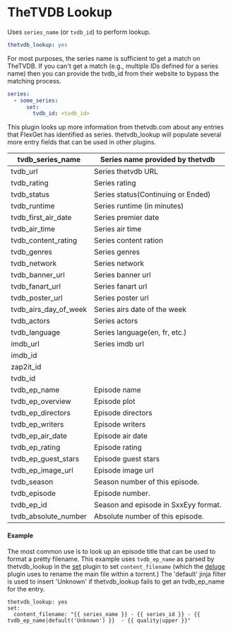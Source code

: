 # TheTVDB Lookup

Uses `series_name` (or `tvdb_id`) to perform lookup.

```yaml
thetvdb_lookup: yes
```

For most purposes, the series name is sufficient to get a match on TheTVDB. If you can't get a match (e.g., multiple IDs defined for a series name) then you can provide the tvdb_id from their website to bypass the matching process.

```yaml
series:
  - some_series:
      set:
        tvdb_id: <tvdb_id>
```

This plugin looks up more information from thetvdb.com about any entries that FlexGet has identified as series. thetvdb_lookup will populate several more entry fields that can be used in other plugins.


| tvdb_series_name | Series name provided by thetvdb |
| --- | --- |
| tvdb_url | Series thetvdb URL |
| tvdb_rating | Series rating |
| tvdb_status | Series status(Continuing or Ended) |
| tvdb_runtime | Series runtime (in minutes) |
| tvdb_first_air_date | Series premier date |
| tvdb_air_time | Series air time |
| tvdb_content_rating | Series content ration |
| tvdb_genres | Series genres |
| tvdb_network | Series network |
| tvdb_banner_url | Series banner url |
| tvdb_fanart_url | Series fanart url |
| tvdb_poster_url | Series poster url |
| tvdb_airs_day_of_week | Series airs date of the week |
| tvdb_actors | Series actors |
| tvdb_language | Series language(en, fr, etc.) |
| imdb_url | Series imdb url |
| imdb_id |  |
| zap2it_id |  |
| tvdb_id |  |
| tvdb_ep_name | Episode name |
| tvdb_ep_overview | Episode plot |
| tvdb_ep_directors | Episode directors |
| tvdb_ep_writers | Episode writers |
| tvdb_ep_air_date | Episode air date |
| tvdb_ep_rating | Episode rating |
| tvdb_ep_guest_stars | Episode guest stars |
| tvdb_ep_image_url | Episode image url |
| tvdb_season | Season number of this episode. |
| tvdb_episode | Episode number. |
| tvdb_ep_id | Season and episode in SxxEyy format. |
| tvdb_absolute_number | Absolute number of this episode. |

#### Example

The most common use is to look up an episode title that can be used to format a pretty filename. This example uses `tvdb_ep_name` as parsed by thetvdb_lookup in the [set](/Plugins/set) plugin to set `content_filename` (which the [deluge](/Plugins/deluge) plugin uses to rename the main file within a torrent.) The 'default' jinja filter is used to insert 'Unknown' if thetvdb_lookup fails to get an tvdb_ep_name for the entry.
```
thetvdb_lookup: yes
set:
  content_filename: "{{ series_name }} - {{ series_id }} - {{ tvdb_ep_name|default('Unknown') }}  - {{ quality|upper }}"
```